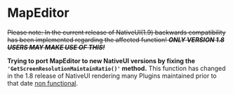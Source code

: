 # MapEditor 
~~Please note: In the current release of NativeUI(1.9) backwards compatibility has been implemented regarding the affected function!
___ONLY VERSION 1.8 USERS MAY MAKE USE OF THIS!___~~

__Trying to port MapEditor to new NativeUI versions
by fixing the ``'GetScreenResolutionMaintainRatio()'`` method.__
This function has changed in the 1.8 release of NativeUI rendering
many Plugins maintained prior to that date [non functional](https://github.com/Guad/NativeUI/commit/b0ca33811ab95eded0e231bc4fe08e054fe14a28).


